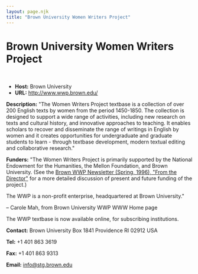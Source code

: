 ```yaml
---
layout: page.njk
title: "Brown University Women Writers Project"
---
```

# Brown University Women Writers Project



 
 


* **Host:** Brown University
* **URL:** <http://www.wwp.brown.edu/>


**Description:** "The Women Writers Project textbase is a collection of over 200 English texts by
 women from the period 1450-1850. The collection is designed to support a wide range
 of activities, including new research on texts and cultural history, and innovative
 approaches to teaching. It enables scholars to recover and disseminate the range of
 writings in English by women and it creates opportunities for
 undergraduate and graduate students to learn - through textbase development, modern
 textual editing and collaborative research."
 
 **Funders:** "The Women Writers Project is primarily supported by the National Endowment for the
 Humanities, the Mellon Foundation, and Brown University. (See the [Brown WWP Newsletter (Spring, 1996), "From the Director"](http://www.wwp.brown.edu/project/newsletter/vol02num03/fromdir023.html) for a more detailed discussion of present and future funding of the project.)
 
 The WWP is a non-profit enterprise, headquartered at Brown University."
 
 – Carole Mah, from Brown University WWP WWW Home page
 
 The WWP textbase is now available online, for subscribing institutions.
 
 **Contact:** Brown University Box 1841 Providence RI 02912 USA
 
 **Tel:** +1 401 863 3619
 
 **Fax:** +1 401 863 9313
 
 **Email:** [info@stg.brown.edu](mailto:info@stg.brown.edu)

